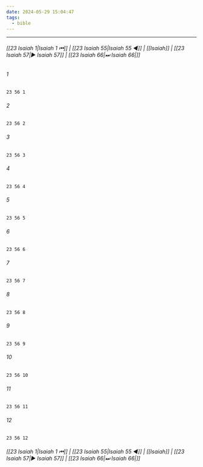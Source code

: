 ```yaml
---
date: 2024-05-29 15:04:47
tags:
  - bible
---
```

___

###### [[23 Isaiah 1|Isaiah 1 ⏮]] | [[23 Isaiah 55|Isaiah 55 ◀]] | [[Isaiah]] | [[23 Isaiah 57|▶ Isaiah 57]] | [[23 Isaiah 66|⏭ Isaiah 66|]]

###### 1
``` verse
23 56 1 
```
###### 2
``` verse
23 56 2 
```
###### 3
``` verse
23 56 3 
```
###### 4
``` verse
23 56 4 
```
###### 5
``` verse
23 56 5 
```
###### 6
``` verse
23 56 6 
```
###### 7
``` verse
23 56 7 
```
###### 8
``` verse
23 56 8 
```
###### 9
``` verse
23 56 9 
```
###### 10
``` verse
23 56 10 
```
###### 11
``` verse
23 56 11 
```
###### 12
``` verse
23 56 12 
```

###### [[23 Isaiah 1|Isaiah 1 ⏮]] | [[23 Isaiah 55|Isaiah 55 ◀]] | [[Isaiah]] | [[23 Isaiah 57|▶ Isaiah 57]] | [[23 Isaiah 66|⏭ Isaiah 66|]]

